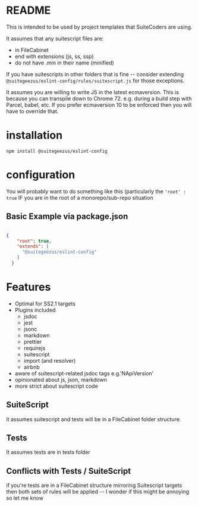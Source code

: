 # README

This is intended to be used by project templates that SuiteCoders are using. 

It assumes that any suitescript files are:
- in FileCabinet
- end with extensions (js, ss, ssp)
- do not have .min in their name (minified)

If you have suitescripts in other folders that is fine -- consider extending 
`@suitegeezus/eslint-config/rules/suitescript.js` for those exceptions.

It assumes you are willing to write JS in the latest ecmaversion.  This is because you can transpile down to Chrome 
72. e.g. during a build step with Parcel, babel, etc. 
If you prefer ecmaversion 10 to be enforced then you will have to override that. 

# installation
`npm install @suitegeezus/eslint-config`

# configuration
You will probably want to do something like this (particularly the `'root' : true` IF you are in the root of a 
monorepo/sub-repo situation

## Basic Example via package.json

```json

{
    "root": true,
    "extends": [
      "@suitegeezus/eslint-config"
    ]
  }
```

# Features
- Optimal for SS2.1 targets
- Plugins included
  - jsdoc
  - jest
  - jsonc
  - markdown
  - prettier
  - requirejs
  - suitescript
  - import (and resolver)
  - airbnb
- aware of suitescript-related jsdoc tags e.g.'NApiVersion'
- opinionated about js, json, markdown
- more strict about suitescript code

## SuiteScript
it assumes suitescript and tests will be in a FileCabinet folder structure. 

## Tests
It assumes tests are in tests folder

## Conflicts with Tests / SuiteScript
if you're tests are in a FileCabinet structure mirroring Suitescript targets then both sets of rules will be applied 
-- I wonder if this might be annoying so let me know
